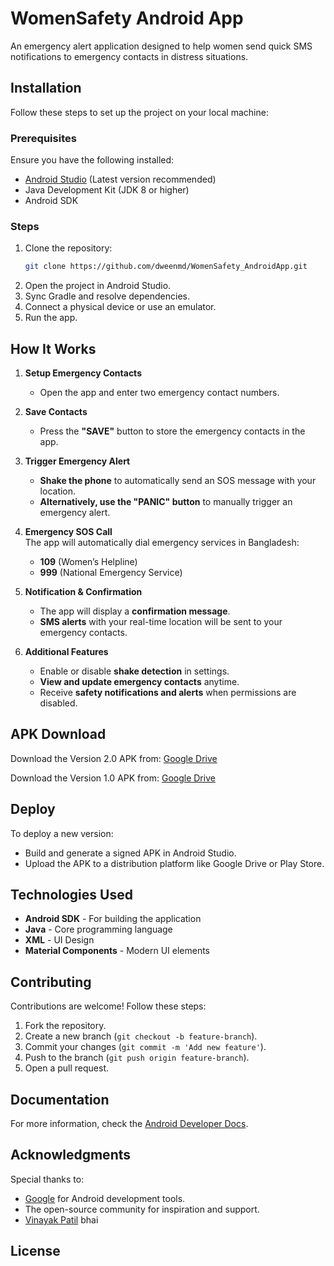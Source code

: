 # WomenSafety Android App

An emergency alert application designed to help women send quick SMS notifications to emergency contacts in distress situations.

## Installation

Follow these steps to set up the project on your local machine:

### Prerequisites

Ensure you have the following installed:
- [Android Studio](https://developer.android.com/studio) (Latest version recommended)
- Java Development Kit (JDK 8 or higher)
- Android SDK

### Steps

1. Clone the repository:
   ```bash
   git clone https://github.com/dweenmd/WomenSafety_AndroidApp.git
   ```
2. Open the project in Android Studio.
3. Sync Gradle and resolve dependencies.
4. Connect a physical device or use an emulator.
5. Run the app.

## How It Works

1. **Setup Emergency Contacts**  
   - Open the app and enter two emergency contact numbers.  

2. **Save Contacts**  
   - Press the **"SAVE"** button to store the emergency contacts in the app.  

3. **Trigger Emergency Alert**  
   - **Shake the phone** to automatically send an SOS message with your location.  
   - **Alternatively, use the "PANIC" button** to manually trigger an emergency alert.  

4. **Emergency SOS Call**  
   The app will automatically dial emergency services in Bangladesh:  
   - **109** (Women’s Helpline)  
   - **999** (National Emergency Service)  

5. **Notification & Confirmation**  
   - The app will display a **confirmation message**.  
   - **SMS alerts** with your real-time location will be sent to your emergency contacts.  

6. **Additional Features**  
   - Enable or disable **shake detection** in settings.  
   - **View and update emergency contacts** anytime.  
   - Receive **safety notifications and alerts** when permissions are disabled.  


## APK Download
Download the Version 2.0 APK from:
[Google Drive](https://drive.google.com/file/d/1_td64mairo12GIeObDOjqUr3s2fWnXgT/view?usp=drive_link)

Download the Version 1.0 APK from:
[Google Drive](https://drive.google.com/file/d/1-egMC2IgbohqtA_A5da_Lw_kvZy0Srup/view?usp=drive_link)

## Deploy

To deploy a new version:
- Build and generate a signed APK in Android Studio.
- Upload the APK to a distribution platform like Google Drive or Play Store.

## Technologies Used

- **Android SDK** - For building the application
- **Java** - Core programming language
- **XML** - UI Design
- **Material Components** - Modern UI elements

## Contributing

Contributions are welcome! Follow these steps:

1. Fork the repository.
2. Create a new branch (`git checkout -b feature-branch`).
3. Commit your changes (`git commit -m 'Add new feature'`).
4. Push to the branch (`git push origin feature-branch`).
5. Open a pull request.

## Documentation

For more information, check the [Android Developer Docs](https://developer.android.com/docs).

## Acknowledgments

Special thanks to:
- [Google](https://developer.android.com/) for Android development tools.
- The open-source community for inspiration and support.
- [Vinayak Patil](https://github.com/Vinayak-09) bhai 

## License



